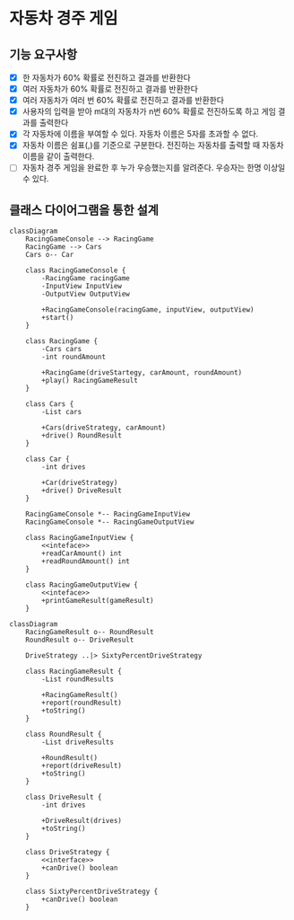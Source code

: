 # 자동차 경주 게임

## 기능 요구사항

- [X] 한 자동차가 60% 확률로 전진하고 결과를 반환한다
- [X] 여러 자동차가 60% 확률로 전진하고 결과를 반환한다
- [X] 여러 자동차가 여러 번 60% 확률로 전진하고 결과를 반환한다
- [X] 사용자의 입력을 받아 m대의 자동차가 n번 60% 확률로 전진하도록 하고 게임 결과를 출력한다
- [X] 각 자동차에 이름을 부여할 수 있다. 자동차 이름은 5자를 초과할 수 없다.
- [X] 자동차 이름은 쉼표(,)를 기준으로 구분한다. 전진하는 자동차를 출력할 때 자동차 이름을 같이 출력한다.
- [ ] 자동차 경주 게임을 완료한 후 누가 우승했는지를 알려준다. 우승자는 한명 이상일 수 있다.

## 클래스 다이어그램을 통한 설계

```mermaid
classDiagram
    RacingGameConsole --> RacingGame
    RacingGame --> Cars
    Cars o-- Car

    class RacingGameConsole {
        -RacingGame racingGame
        -InputView InputView
        -OutputView OutputView

        +RacingGameConsole(racingGame, inputView, outputView)
        +start()
    }

    class RacingGame {
        -Cars cars
        -int roundAmount

        +RacingGame(driveStartegy, carAmount, roundAmount)
        +play() RacingGameResult
    }
    
    class Cars {
        -List cars

        +Cars(driveStrategy, carAmount)
        +drive() RoundResult
    }

    class Car {
        -int drives

        +Car(driveStrategy)
        +drive() DriveResult
    }
    
    RacingGameConsole *-- RacingGameInputView
    RacingGameConsole *-- RacingGameOutputView

    class RacingGameInputView {
        <<inteface>>
        +readCarAmount() int
        +readRoundAmount() int
    }

    class RacingGameOutputView {
        <<inteface>>
        +printGameResult(gameResult)
    }
```

```mermaid
classDiagram
    RacingGameResult o-- RoundResult
    RoundResult o-- DriveResult

    DriveStrategy ..|> SixtyPercentDriveStrategy
    
    class RacingGameResult {
        -List roundResults
        
        +RacingGameResult()
        +report(roundResult)
        +toString()
    }

    class RoundResult {
        -List driveResults

        +RoundResult()
        +report(driveResult)
        +toString()
    }

    class DriveResult {
        -int drives
        
        +DriveResult(drives)
        +toString()
    }

    class DriveStrategy {
        <<interface>>
        +canDrive() boolean
    }

    class SixtyPercentDriveStrategy {
        +canDrive() boolean
    }

```
